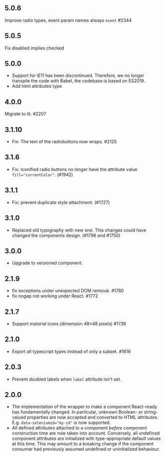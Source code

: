 ## 5.0.6

Improve radio types, event param names always `event` #2344

## 5.0.5

Fix disabled implies checked

## 5.0.0

- Support for IE11 has been discontinued. Therefore, we no longer transpile the code with Babel, the codebase is based on ES2019.
- Add html attributes type

## 4.0.0

Migrate to lit. #2207

## 3.1.10

- Fix: The text of the radiobuttons now wraps. #2125

## 3.1.6

- Fix: Iconified radio buttons no longer have the attribute value `fill="currentColor"`. (#1942)

## 3.1.1

- Fix: prevent duplicate style attachment. (#1727)

## 3.1.0

- Replaced old typography with new one. This changes could have changed the components design. (#1796 and #1750)

## 3.0.0

- Upgrade to versioned component.

## 2.1.9

- fix exceptions under unexpected DOM removal. #1780
- fix nogap not working under React. #1772

## 2.1.7

- Support material icons (dimension 48&times;48 pixels) #1738

## 2.1.0

- Export all typescript types instead of only a subset. #1616

## 2.0.3

- Prevent doubled labels when `label` attribute isn't set.

## 2.0.0

- The implementation of the wrapper to make a component React-ready has
  fundamentally changed. In particular, unknown Boolean- or
  string-valued properties are now accepted and converted to HTML
  attributes. E.g. `data-seleniumid="my-id"` is now supported.
- All defined attributes attached to a component _before_ component
  construction time are now taken into account. Conversely, all undefined
  component attributes are initialized with type-appropriate default
  values at this time. This may amount to a breaking change if the
  component consumer had previously assumed undefined or uninitialized
  behaviour.
